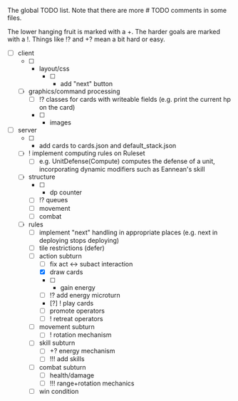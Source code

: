 The global TODO list.
Note that there are more # TODO comments in some files.

The lower hanging fruit is marked with a +.
The harder goals are marked with a !.
Things like !? and +? mean a bit hard or easy.

- [ ] client
    - [ ] + layout/css
        - [ ] + add "next" button
    - [ ] graphics/command processing
        - [ ] !? classes for cards with writeable fields (e.g. print the current hp on the card)
        - [ ] + images
- [ ] server
    - [ ] + add cards to cards.json and default_stack.json
    - [ ] ! implement computing rules on Ruleset
        - [ ] e.g. UnitDefense(Compute) computes the defense of a unit, incorporating dynamic modifiers such as Eannean's skill
    - [ ] structure
        - [ ] + dp counter
        - [ ] !? queues
        - [ ] movement
        - [ ] combat
    - [ ] rules
        - [ ] implement "next" handling in appropriate places (e.g. next in deploying stops deploying) 
        - [ ] tile restrictions (defer)
        - [ ] action subturn
            - [ ] fix act <-> subact interaction
            - [x] draw cards
            - [ ] + gain energy
            - [ ] !? add energy microturn
            - [?] ! play cards
            - [ ] promote operators 
            - [ ] ! retreat operators
        - [ ] movement subturn
            - [ ] ! rotation mechanism
        - [ ] skill subturn
            - [ ] +? energy mechanism
            - [ ] !!! add skills
        - [ ] combat subturn
            - [ ] health/damage
            - [ ] !!! range+rotation mechanics
        - [ ] win condition